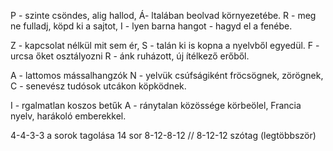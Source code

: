 P - szinte csöndes, alig hallod,
Á- ltalában beolvad környezetébe.
R - meg ne fulladj, köpd ki a sajtot,
I - lyen barna hangot - hagyd el a fenébe.

Z - kapcsolat nélkül mit sem ér,
S - talán ki is kopna a nyelvből egyedül.
F - urcsa őket osztályozni
R - ánk ruházott, új ítélkező erőből.

A - lattomos mássalhangzók
N - yelvük csúfságiként fröcsögnek, zörögnek,
C - senevész tudósok utcákon köpködnek.

I - rgalmatlan koszos betűk
A - ránytalan közössége körbeölel,
Francia nyelv, harákoló emberekkel.

4-4-3-3 a sorok tagolása
14 sor
8-12-8-12 // 8-12-12 szótag (legtöbbször)